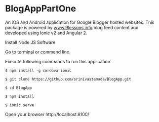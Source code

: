 # BlogAppPartOne

An iOS and Android application for Google Blogger hosted websites. This package is powered by www.9lessons.info blog feed content and developed using Ionic v2 and Angular 2.   

Install Node JS Software

Go to terminal or command line.

Execute following commands to run this application.

```
$ npm install -g cordova ionic

$ git clone https://github.com/srinivastamada/BlogApp.git

$ cd BlogApp

$ npm install

$ ionic serve

```

Open your browser http://localhost:8100/
